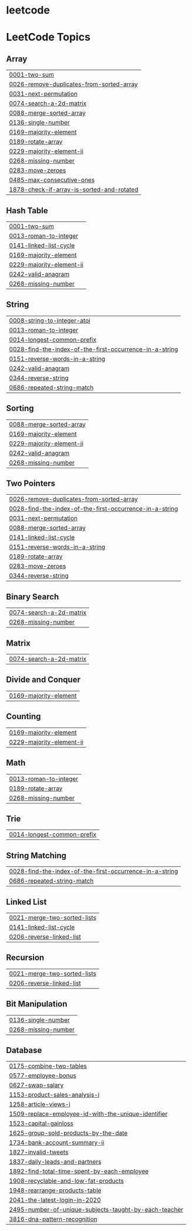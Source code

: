# leetcode
<!---LeetCode Topics Start-->
# LeetCode Topics
## Array
|  |
| ------- |
| [0001-two-sum](https://github.com/lokesh2910v/leetcode/tree/master/0001-two-sum) |
| [0026-remove-duplicates-from-sorted-array](https://github.com/lokesh2910v/leetcode/tree/master/0026-remove-duplicates-from-sorted-array) |
| [0031-next-permutation](https://github.com/lokesh2910v/leetcode/tree/master/0031-next-permutation) |
| [0074-search-a-2d-matrix](https://github.com/lokesh2910v/leetcode/tree/master/0074-search-a-2d-matrix) |
| [0088-merge-sorted-array](https://github.com/lokesh2910v/leetcode/tree/master/0088-merge-sorted-array) |
| [0136-single-number](https://github.com/lokesh2910v/leetcode/tree/master/0136-single-number) |
| [0169-majority-element](https://github.com/lokesh2910v/leetcode/tree/master/0169-majority-element) |
| [0189-rotate-array](https://github.com/lokesh2910v/leetcode/tree/master/0189-rotate-array) |
| [0229-majority-element-ii](https://github.com/lokesh2910v/leetcode/tree/master/0229-majority-element-ii) |
| [0268-missing-number](https://github.com/lokesh2910v/leetcode/tree/master/0268-missing-number) |
| [0283-move-zeroes](https://github.com/lokesh2910v/leetcode/tree/master/0283-move-zeroes) |
| [0485-max-consecutive-ones](https://github.com/lokesh2910v/leetcode/tree/master/0485-max-consecutive-ones) |
| [1878-check-if-array-is-sorted-and-rotated](https://github.com/lokesh2910v/leetcode/tree/master/1878-check-if-array-is-sorted-and-rotated) |
## Hash Table
|  |
| ------- |
| [0001-two-sum](https://github.com/lokesh2910v/leetcode/tree/master/0001-two-sum) |
| [0013-roman-to-integer](https://github.com/lokesh2910v/leetcode/tree/master/0013-roman-to-integer) |
| [0141-linked-list-cycle](https://github.com/lokesh2910v/leetcode/tree/master/0141-linked-list-cycle) |
| [0169-majority-element](https://github.com/lokesh2910v/leetcode/tree/master/0169-majority-element) |
| [0229-majority-element-ii](https://github.com/lokesh2910v/leetcode/tree/master/0229-majority-element-ii) |
| [0242-valid-anagram](https://github.com/lokesh2910v/leetcode/tree/master/0242-valid-anagram) |
| [0268-missing-number](https://github.com/lokesh2910v/leetcode/tree/master/0268-missing-number) |
## String
|  |
| ------- |
| [0008-string-to-integer-atoi](https://github.com/lokesh2910v/leetcode/tree/master/0008-string-to-integer-atoi) |
| [0013-roman-to-integer](https://github.com/lokesh2910v/leetcode/tree/master/0013-roman-to-integer) |
| [0014-longest-common-prefix](https://github.com/lokesh2910v/leetcode/tree/master/0014-longest-common-prefix) |
| [0028-find-the-index-of-the-first-occurrence-in-a-string](https://github.com/lokesh2910v/leetcode/tree/master/0028-find-the-index-of-the-first-occurrence-in-a-string) |
| [0151-reverse-words-in-a-string](https://github.com/lokesh2910v/leetcode/tree/master/0151-reverse-words-in-a-string) |
| [0242-valid-anagram](https://github.com/lokesh2910v/leetcode/tree/master/0242-valid-anagram) |
| [0344-reverse-string](https://github.com/lokesh2910v/leetcode/tree/master/0344-reverse-string) |
| [0686-repeated-string-match](https://github.com/lokesh2910v/leetcode/tree/master/0686-repeated-string-match) |
## Sorting
|  |
| ------- |
| [0088-merge-sorted-array](https://github.com/lokesh2910v/leetcode/tree/master/0088-merge-sorted-array) |
| [0169-majority-element](https://github.com/lokesh2910v/leetcode/tree/master/0169-majority-element) |
| [0229-majority-element-ii](https://github.com/lokesh2910v/leetcode/tree/master/0229-majority-element-ii) |
| [0242-valid-anagram](https://github.com/lokesh2910v/leetcode/tree/master/0242-valid-anagram) |
| [0268-missing-number](https://github.com/lokesh2910v/leetcode/tree/master/0268-missing-number) |
## Two Pointers
|  |
| ------- |
| [0026-remove-duplicates-from-sorted-array](https://github.com/lokesh2910v/leetcode/tree/master/0026-remove-duplicates-from-sorted-array) |
| [0028-find-the-index-of-the-first-occurrence-in-a-string](https://github.com/lokesh2910v/leetcode/tree/master/0028-find-the-index-of-the-first-occurrence-in-a-string) |
| [0031-next-permutation](https://github.com/lokesh2910v/leetcode/tree/master/0031-next-permutation) |
| [0088-merge-sorted-array](https://github.com/lokesh2910v/leetcode/tree/master/0088-merge-sorted-array) |
| [0141-linked-list-cycle](https://github.com/lokesh2910v/leetcode/tree/master/0141-linked-list-cycle) |
| [0151-reverse-words-in-a-string](https://github.com/lokesh2910v/leetcode/tree/master/0151-reverse-words-in-a-string) |
| [0189-rotate-array](https://github.com/lokesh2910v/leetcode/tree/master/0189-rotate-array) |
| [0283-move-zeroes](https://github.com/lokesh2910v/leetcode/tree/master/0283-move-zeroes) |
| [0344-reverse-string](https://github.com/lokesh2910v/leetcode/tree/master/0344-reverse-string) |
## Binary Search
|  |
| ------- |
| [0074-search-a-2d-matrix](https://github.com/lokesh2910v/leetcode/tree/master/0074-search-a-2d-matrix) |
| [0268-missing-number](https://github.com/lokesh2910v/leetcode/tree/master/0268-missing-number) |
## Matrix
|  |
| ------- |
| [0074-search-a-2d-matrix](https://github.com/lokesh2910v/leetcode/tree/master/0074-search-a-2d-matrix) |
## Divide and Conquer
|  |
| ------- |
| [0169-majority-element](https://github.com/lokesh2910v/leetcode/tree/master/0169-majority-element) |
## Counting
|  |
| ------- |
| [0169-majority-element](https://github.com/lokesh2910v/leetcode/tree/master/0169-majority-element) |
| [0229-majority-element-ii](https://github.com/lokesh2910v/leetcode/tree/master/0229-majority-element-ii) |
## Math
|  |
| ------- |
| [0013-roman-to-integer](https://github.com/lokesh2910v/leetcode/tree/master/0013-roman-to-integer) |
| [0189-rotate-array](https://github.com/lokesh2910v/leetcode/tree/master/0189-rotate-array) |
| [0268-missing-number](https://github.com/lokesh2910v/leetcode/tree/master/0268-missing-number) |
## Trie
|  |
| ------- |
| [0014-longest-common-prefix](https://github.com/lokesh2910v/leetcode/tree/master/0014-longest-common-prefix) |
## String Matching
|  |
| ------- |
| [0028-find-the-index-of-the-first-occurrence-in-a-string](https://github.com/lokesh2910v/leetcode/tree/master/0028-find-the-index-of-the-first-occurrence-in-a-string) |
| [0686-repeated-string-match](https://github.com/lokesh2910v/leetcode/tree/master/0686-repeated-string-match) |
## Linked List
|  |
| ------- |
| [0021-merge-two-sorted-lists](https://github.com/lokesh2910v/leetcode/tree/master/0021-merge-two-sorted-lists) |
| [0141-linked-list-cycle](https://github.com/lokesh2910v/leetcode/tree/master/0141-linked-list-cycle) |
| [0206-reverse-linked-list](https://github.com/lokesh2910v/leetcode/tree/master/0206-reverse-linked-list) |
## Recursion
|  |
| ------- |
| [0021-merge-two-sorted-lists](https://github.com/lokesh2910v/leetcode/tree/master/0021-merge-two-sorted-lists) |
| [0206-reverse-linked-list](https://github.com/lokesh2910v/leetcode/tree/master/0206-reverse-linked-list) |
## Bit Manipulation
|  |
| ------- |
| [0136-single-number](https://github.com/lokesh2910v/leetcode/tree/master/0136-single-number) |
| [0268-missing-number](https://github.com/lokesh2910v/leetcode/tree/master/0268-missing-number) |
## Database
|  |
| ------- |
| [0175-combine-two-tables](https://github.com/lokesh2910v/leetcode/tree/master/0175-combine-two-tables) |
| [0577-employee-bonus](https://github.com/lokesh2910v/leetcode/tree/master/0577-employee-bonus) |
| [0627-swap-salary](https://github.com/lokesh2910v/leetcode/tree/master/0627-swap-salary) |
| [1153-product-sales-analysis-i](https://github.com/lokesh2910v/leetcode/tree/master/1153-product-sales-analysis-i) |
| [1258-article-views-i](https://github.com/lokesh2910v/leetcode/tree/master/1258-article-views-i) |
| [1509-replace-employee-id-with-the-unique-identifier](https://github.com/lokesh2910v/leetcode/tree/master/1509-replace-employee-id-with-the-unique-identifier) |
| [1523-capital-gainloss](https://github.com/lokesh2910v/leetcode/tree/master/1523-capital-gainloss) |
| [1625-group-sold-products-by-the-date](https://github.com/lokesh2910v/leetcode/tree/master/1625-group-sold-products-by-the-date) |
| [1734-bank-account-summary-ii](https://github.com/lokesh2910v/leetcode/tree/master/1734-bank-account-summary-ii) |
| [1827-invalid-tweets](https://github.com/lokesh2910v/leetcode/tree/master/1827-invalid-tweets) |
| [1837-daily-leads-and-partners](https://github.com/lokesh2910v/leetcode/tree/master/1837-daily-leads-and-partners) |
| [1892-find-total-time-spent-by-each-employee](https://github.com/lokesh2910v/leetcode/tree/master/1892-find-total-time-spent-by-each-employee) |
| [1908-recyclable-and-low-fat-products](https://github.com/lokesh2910v/leetcode/tree/master/1908-recyclable-and-low-fat-products) |
| [1948-rearrange-products-table](https://github.com/lokesh2910v/leetcode/tree/master/1948-rearrange-products-table) |
| [2041-the-latest-login-in-2020](https://github.com/lokesh2910v/leetcode/tree/master/2041-the-latest-login-in-2020) |
| [2495-number-of-unique-subjects-taught-by-each-teacher](https://github.com/lokesh2910v/leetcode/tree/master/2495-number-of-unique-subjects-taught-by-each-teacher) |
| [3816-dna-pattern-recognition](https://github.com/lokesh2910v/leetcode/tree/master/3816-dna-pattern-recognition) |
<!---LeetCode Topics End-->
